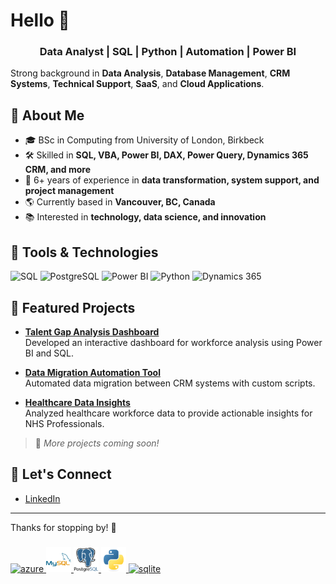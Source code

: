 
# Hello 👋

<h3 align="center">Data Analyst | SQL | Python | Automation | Power BI</h3>

Strong background in **Data Analysis**, **Database Management**, **CRM Systems**, **Technical Support**, **SaaS**, and **Cloud Applications**.

## 🚀 About Me

- 🎓 BSc in Computing from University of London, Birkbeck
- 🛠️ Skilled in **SQL, VBA, Power BI, DAX, Power Query, Dynamics 365 CRM, and more**
- 💼 6+ years of experience in **data transformation, system support, and project management**
- 🌎 Currently based in **Vancouver, BC, Canada**
- 📚 Interested in **technology, data science, and innovation**

## 🧰 Tools & Technologies

![SQL](https://img.shields.io/badge/SQL-f59449?style=for-the-badge&logo=sql&logoColor=white)
![PostgreSQL](https://img.shields.io/badge/PostgreSQL-008bb9?style=for-the-badge&logo=PostgreSQL&logoColor=black)
![Power BI](https://img.shields.io/badge/Power%20BI-F2C811?style=for-the-badge&logo=powerbi&logoColor=black)
![Python](https://img.shields.io/badge/Python-3776AB?style=for-the-badge&logo=python&logoColor=white)
![Dynamics 365](https://img.shields.io/badge/Dynamics%20365-002050?style=for-the-badge&logo=microsoft-dynamics&logoColor=white)



## 📂 Featured Projects

- **[Talent Gap Analysis Dashboard](https://github.com/farhoudkhf)**  
  Developed an interactive dashboard for workforce analysis using Power BI and SQL.

- **[Data Migration Automation Tool](https://github.com/xoqx)**  
  Automated data migration between CRM systems with custom scripts.

- **[Healthcare Data Insights](https://github.com/farhoudkhf)**  
  Analyzed healthcare workforce data to provide actionable insights for NHS Professionals.

> 📌 *More projects coming soon!*

<!--
## 📈 GitHub Stats

![Farhoud's GitHub stats](https://github-readme-stats.vercel.app/api?username=farhoudkhf&show_icons=true&theme=default)
-->

## 🤝 Let's Connect

- [LinkedIn](https://www.linkedin.com/in/farhoudkhf/)
<!-- - [Personal Website](https://your-website.com) -->

---

Thanks for stopping by! 🚀





<h3 align="left"></h3>
<p align="left"> <a href="https://azure.microsoft.com/en-in/" target="_blank" rel="noreferrer"> <img src="https://www.vectorlogo.zone/logos/microsoft_azure/microsoft_azure-icon.svg" alt="azure" width="40" height="40"/> </a> <a href="https://www.mysql.com/" target="_blank" rel="noreferrer"> <img src="https://raw.githubusercontent.com/devicons/devicon/master/icons/mysql/mysql-original-wordmark.svg" alt="mysql" width="40" height="40"/> </a> <a href="https://www.postgresql.org" target="_blank" rel="noreferrer"> <img src="https://raw.githubusercontent.com/devicons/devicon/master/icons/postgresql/postgresql-original-wordmark.svg" alt="postgresql" width="40" height="40"/> </a> <a href="https://www.python.org" target="_blank" rel="noreferrer"> <img src="https://raw.githubusercontent.com/devicons/devicon/master/icons/python/python-original.svg" alt="python" width="40" height="40"/> </a> <a href="https://www.sqlite.org/" target="_blank" rel="noreferrer"> <img src="https://www.vectorlogo.zone/logos/sqlite/sqlite-icon.svg" alt="sqlite" width="40" height="40"/> </a> </p>




<!--
<h1 align="center">Hi 👋, I'm Farhoud</h1>
<h3 align="center">Data Analyst | Technical Support Specialist | Technology Enthusiast</h3>

<p align="center">
  <img src="https://skillicons.dev/icons?i=sql,postgresql,python,html,css,git,powerbi,azure, " />
</p>

---

🌟 GitHub portfolio!  
I'm passionate about **data analysis**, **system support**, and **creating tech-driven solutions**.

- 🎓 BSc in Computing (Birkbeck, University of London)
- 🔎 Focused on **data transformation**, **CRM systems**, **cloud applications**, and **analytics**
- 🌍 Living in **Vancouver, BC, Canada**
- 🌱 Always learning **new tech skills** and exploring **data science and AI**

---

## 🚀 Languages and Tools


---

## 📊 GitHub Stats

<p align="center">
  <img src="https://github-readme-stats.vercel.app/api?username=your-username&show_icons=true&theme=tokyonight" alt="Farhoud's GitHub stats" />
</p>

---

## 📫 Connect With Me

<p align="center">
  <a href="https://linkedin.com/in/your-linkedin" target="_blank"><img src="https://img.shields.io/badge/-LinkedIn-0077B5?style=for-the-badge&logo=linkedin&logoColor=white"/></a>
  <a href
-->
